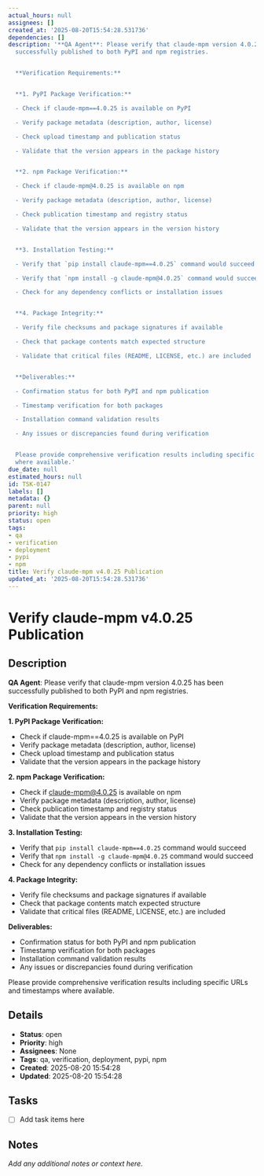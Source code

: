 ```yaml
---
actual_hours: null
assignees: []
created_at: '2025-08-20T15:54:28.531736'
dependencies: []
description: '**QA Agent**: Please verify that claude-mpm version 4.0.25 has been
  successfully published to both PyPI and npm registries.


  **Verification Requirements:**


  **1. PyPI Package Verification:**

  - Check if claude-mpm==4.0.25 is available on PyPI

  - Verify package metadata (description, author, license)

  - Check upload timestamp and publication status

  - Validate that the version appears in the package history


  **2. npm Package Verification:**

  - Check if claude-mpm@4.0.25 is available on npm

  - Verify package metadata (description, author, license)

  - Check publication timestamp and registry status

  - Validate that the version appears in the version history


  **3. Installation Testing:**

  - Verify that `pip install claude-mpm==4.0.25` command would succeed

  - Verify that `npm install -g claude-mpm@4.0.25` command would succeed

  - Check for any dependency conflicts or installation issues


  **4. Package Integrity:**

  - Verify file checksums and package signatures if available

  - Check that package contents match expected structure

  - Validate that critical files (README, LICENSE, etc.) are included


  **Deliverables:**

  - Confirmation status for both PyPI and npm publication

  - Timestamp verification for both packages

  - Installation command validation results

  - Any issues or discrepancies found during verification


  Please provide comprehensive verification results including specific URLs and timestamps
  where available.'
due_date: null
estimated_hours: null
id: TSK-0147
labels: []
metadata: {}
parent: null
priority: high
status: open
tags:
- qa
- verification
- deployment
- pypi
- npm
title: Verify claude-mpm v4.0.25 Publication
updated_at: '2025-08-20T15:54:28.531736'
---
```


# Verify claude-mpm v4.0.25 Publication

## Description
**QA Agent**: Please verify that claude-mpm version 4.0.25 has been successfully published to both PyPI and npm registries.

**Verification Requirements:**

**1. PyPI Package Verification:**
- Check if claude-mpm==4.0.25 is available on PyPI
- Verify package metadata (description, author, license)
- Check upload timestamp and publication status
- Validate that the version appears in the package history

**2. npm Package Verification:**
- Check if claude-mpm@4.0.25 is available on npm
- Verify package metadata (description, author, license)
- Check publication timestamp and registry status
- Validate that the version appears in the version history

**3. Installation Testing:**
- Verify that `pip install claude-mpm==4.0.25` command would succeed
- Verify that `npm install -g claude-mpm@4.0.25` command would succeed
- Check for any dependency conflicts or installation issues

**4. Package Integrity:**
- Verify file checksums and package signatures if available
- Check that package contents match expected structure
- Validate that critical files (README, LICENSE, etc.) are included

**Deliverables:**
- Confirmation status for both PyPI and npm publication
- Timestamp verification for both packages
- Installation command validation results
- Any issues or discrepancies found during verification

Please provide comprehensive verification results including specific URLs and timestamps where available.

## Details
- **Status**: open
- **Priority**: high
- **Assignees**: None
- **Tags**: qa, verification, deployment, pypi, npm
- **Created**: 2025-08-20 15:54:28
- **Updated**: 2025-08-20 15:54:28

## Tasks
- [ ] Add task items here

## Notes
_Add any additional notes or context here._

